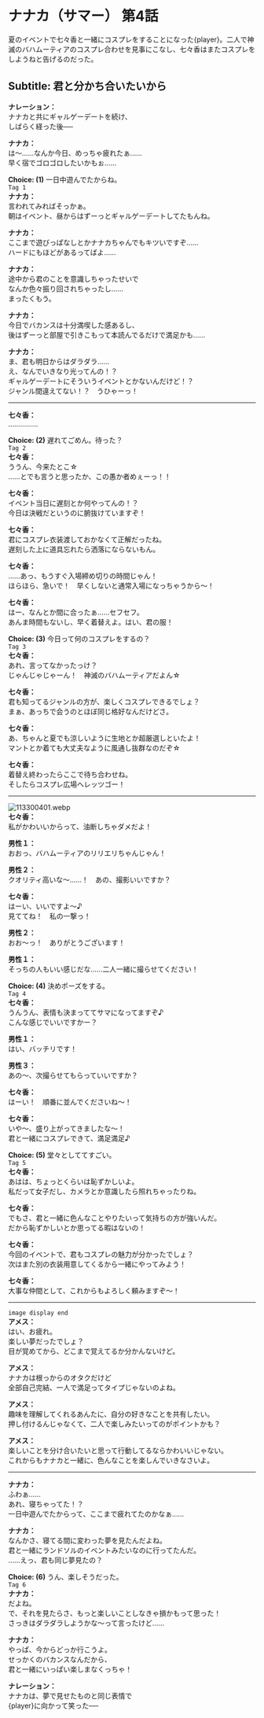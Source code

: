 # ナナカ（サマー） 第4話
夏のイベントで七々香と一緒にコスプレをすることになった{player}。二人で神滅のバハムーティアのコスプレ合わせを見事にこなし、七々香はまたコスプレをしようねと告げるのだった。
  
## Subtitle: 君と分かち合いたいから
  
**ナレーション：**  
ナナカと共にギャルゲーデートを続け、  
しばらく経った後──  
  
**ナナカ：**  
は～……なんか今日、めっちゃ疲れたぁ……  
早く宿でゴロゴロしたいかもぉ……  
  
**Choice: (1)**  一日中遊んでたからね。  
`Tag 1`  
**ナナカ：**  
言われてみればそっかぁ。  
朝はイベント、昼からはずーっとギャルゲーデートしてたもんね。  
  
**ナナカ：**  
ここまで遊びっぱなしとかナナカちゃんでもキツいですぞ……  
ハードにもほどがあるってばよ……  
  
**ナナカ：**  
途中から君のことを意識しちゃったせいで  
なんか色々振り回されちゃったし……  
まったくもう。  
  
**ナナカ：**  
今日でバカンスは十分満喫した感あるし、  
後はずーっと部屋で引きこもって本読んでるだけで満足かも……  
  
**ナナカ：**  
ま、君も明日からはダラダラ……  
え、なんでいきなり光ってんの！？  
ギャルゲーデートにそういうイベントとかないんだけど！？  
ジャンル間違えてない！？　うひゃーっ！  
  

---  
  
**七々香：**  
……………  
  
**Choice: (2)**  遅れてごめん。待った？  
`Tag 2`  
**七々香：**  
ううん、今来たとこ☆  
……とでも言うと思ったか、この愚か者めぇーっ！！  
  
**七々香：**  
イベント当日に遅刻とか何やってんの！？  
今日は決戦だというのに腑抜けていますぞ！  
  
**七々香：**  
君にコスプレ衣装渡しておかなくて正解だったね。  
遅刻した上に道具忘れたら洒落にならないもん。  
  
**七々香：**  
……あっ、もうすぐ入場締め切りの時間じゃん！  
ほらほら、急いで！　早くしないと通常入場になっちゃうから～！  
  
**七々香：**  
はー、なんとか間に合ったぁ……セフセフ。  
あんま時間もないし、早く着替えよ。はい、君の服！  
  
**Choice: (3)**  今日って何のコスプレをするの？  
`Tag 3`  
**七々香：**  
あれ、言ってなかったっけ？  
じゃんじゃじゃーん！　神滅のバハムーティアだよん☆  
  
**七々香：**  
君も知ってるジャンルの方が、楽しくコスプレできるでしょ？  
まぁ、あっちで会うのとほぼ同じ格好なんだけどさ。  
  
**七々香：**  
あ、ちゃんと夏でも涼しいように生地とか超厳選しといたよ！  
マントとか着ても大丈夫なように風通し抜群なのだぞ☆  
  
**七々香：**  
着替え終わったらここで待ち合わせね。  
そしたらコスプレ広場へレッツゴー！  
  

---  
  
![113300401.webp](https://redive.estertion.win/card/story/113300401.webp)  
**七々香：**  
私がかわいいからって、油断しちゃダメだよ！  
  
**男性１：**  
おおっ、バハムーティアのリリエリちゃんじゃん！  
  
**男性２：**  
クオリティ高いな～……！　あの、撮影いいですか？  
  
**七々香：**  
はーい、いいですよ～♪  
見ててね！　私の一撃っ！  
  
**男性２：**  
おお～っ！　ありがとうございます！  
  
**男性１：**  
そっちの人もいい感じだな……二人一緒に撮らせてください！  
  
**Choice: (4)**  決めポーズをする。  
`Tag 4`  
**七々香：**  
うんうん、表情も決まっててサマになってますぞ♪  
こんな感じでいいですかー？  
  
**男性１：**  
はい、バッチリです！  
  
**男性３：**  
あの～、次撮らせてもらっていいですか？  
  
**七々香：**  
はーい！　順番に並んでくださいね～！  
  
**七々香：**  
いや～、盛り上がってきましたな～！  
君と一緒にコスプレできて、満足満足♪  
  
**Choice: (5)**  堂々としててすごい。  
`Tag 5`  
**七々香：**  
あはは、ちょっとくらいは恥ずかしいよ。  
私だって女子だし、カメラとか意識したら照れちゃったりね。  
  
**七々香：**  
でもさ、君と一緒に色んなことやりたいって気持ちの方が強いんだ。  
だから恥ずかしいとか思ってる暇はないの！  
  
**七々香：**  
今回のイベントで、君もコスプレの魅力が分かったでしょ？  
次はまた別の衣装用意してくるから一緒にやってみよう！  
  
**七々香：**  
大事な仲間として、これからもよろしく頼みますぞ～！  
  

---  
  
`image display end`  
**アメス：**  
はい、お疲れ。  
楽しい夢だったでしょ？  
目が覚めてから、どこまで覚えてるか分かんないけど。  
  
**アメス：**  
ナナカは根っからのオタクだけど  
全部自己完結、一人で満足ってタイプじゃないのよね。  
  
**アメス：**  
趣味を理解してくれるあんたに、自分の好きなことを共有したい。  
押し付けるんじゃなくて、二人で楽しみたいってのがポイントかも？  
  
**アメス：**  
楽しいことを分け合いたいと思って行動してるならかわいいじゃない。  
これからもナナカと一緒に、色んなことを楽しんでいきなさいよ。  
  

---  
  
**ナナカ：**  
ふわぁ……  
あれ、寝ちゃってた！？  
一日中遊んでたからって、ここまで疲れてたのかなぁ……  
  
**ナナカ：**  
なんかさ、寝てる間に変わった夢を見たんだよね。  
君と一緒にランドソルのイベントみたいなのに行ってたんだ。  
……えっ、君も同じ夢見たの？  
  
**Choice: (6)**  うん、楽しそうだった。  
`Tag 6`  
**ナナカ：**  
だよね。  
で、それを見たらさ、もっと楽しいことしなきゃ損かもって思った！  
さっきはダラダラしようかな～って言ったけど……  
  
**ナナカ：**  
やっぱ、今からどっか行こうよ。  
せっかくのバカンスなんだから、  
君と一緒にいっぱい楽しまなくっちゃ！  
  
**ナレーション：**  
ナナカは、夢で見せたものと同じ表情で  
{player}に向かって笑った──  
